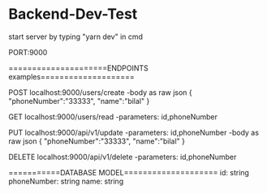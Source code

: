 # Backend-Dev-Test

start server by typing "yarn dev" in cmd

PORT:9000

=====================ENDPOINTS examples====================

POST localhost:9000/users/create
    -body as raw json
    {
	"phoneNumber":"33333",
	"name":"bilal"
   }

GET localhost:9000/users/read
  -parameters: id,phoneNumber
  
PUT localhost:9000/api/v1/update
  -parameters: id,phoneNumber
  -body as raw json
    {
	"phoneNumber":"33333",
	"name":"bilal"
   }
   
 DELETE localhost:9000/api/v1/delete
   -parameters: id,phoneNumber
    

===========DATABASE MODEL====================
  id: string
  phoneNumber: string
  name: string
